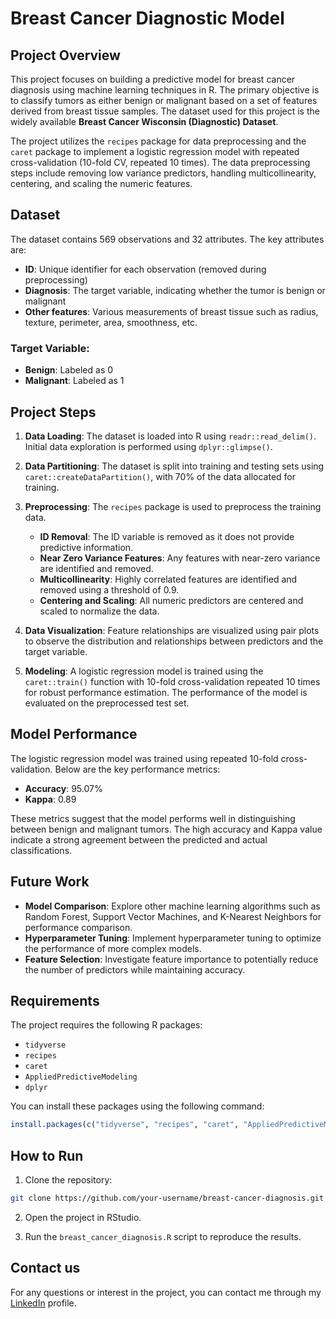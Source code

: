 # Breast Cancer Diagnostic Model

## Project Overview

This project focuses on building a predictive model for breast cancer diagnosis using machine learning techniques in R. The primary objective is to classify tumors as either benign or malignant based on a set of features derived from breast tissue samples. The dataset used for this project is the widely available **Breast Cancer Wisconsin (Diagnostic) Dataset**.

The project utilizes the `recipes` package for data preprocessing and the `caret` package to implement a logistic regression model with repeated cross-validation (10-fold CV, repeated 10 times). The data preprocessing steps include removing low variance predictors, handling multicollinearity, centering, and scaling the numeric features.

## Dataset

The dataset contains 569 observations and 32 attributes. The key attributes are:
- **ID**: Unique identifier for each observation (removed during preprocessing)
- **Diagnosis**: The target variable, indicating whether the tumor is benign or malignant
- **Other features**: Various measurements of breast tissue such as radius, texture, perimeter, area, smoothness, etc.

### Target Variable:
- **Benign**: Labeled as 0
- **Malignant**: Labeled as 1

## Project Steps

1. **Data Loading**: The dataset is loaded into R using `readr::read_delim()`. Initial data exploration is performed using `dplyr::glimpse()`.

2. **Data Partitioning**: The dataset is split into training and testing sets using `caret::createDataPartition()`, with 70% of the data allocated for training.

3. **Preprocessing**: The `recipes` package is used to preprocess the training data.
   - **ID Removal**: The ID variable is removed as it does not provide predictive information.
   - **Near Zero Variance Features**: Any features with near-zero variance are identified and removed.
   - **Multicollinearity**: Highly correlated features are identified and removed using a threshold of 0.9.
   - **Centering and Scaling**: All numeric predictors are centered and scaled to normalize the data.

4. **Data Visualization**: Feature relationships are visualized using pair plots to observe the distribution and relationships between predictors and the target variable.

5. **Modeling**: A logistic regression model is trained using the `caret::train()` function with 10-fold cross-validation repeated 10 times for robust performance estimation. The performance of the model is evaluated on the preprocessed test set.

## Model Performance

The logistic regression model was trained using repeated 10-fold cross-validation. Below are the key performance metrics:

- **Accuracy**: 95.07%
- **Kappa**: 0.89

These metrics suggest that the model performs well in distinguishing between benign and malignant tumors. The high accuracy and Kappa value indicate a strong agreement between the predicted and actual classifications.

## Future Work

- **Model Comparison**: Explore other machine learning algorithms such as Random Forest, Support Vector Machines, and K-Nearest Neighbors for performance comparison.
- **Hyperparameter Tuning**: Implement hyperparameter tuning to optimize the performance of more complex models.
- **Feature Selection**: Investigate feature importance to potentially reduce the number of predictors while maintaining accuracy.

## Requirements

The project requires the following R packages:

- `tidyverse`
- `recipes`
- `caret`
- `AppliedPredictiveModeling`
-  `dplyr`

You can install these packages using the following command:

```R
install.packages(c("tidyverse", "recipes", "caret", "AppliedPredictiveModeling", "dplyr"))
```

## How to Run
  1. Clone the repository:
  ```bash
  git clone https://github.com/your-username/breast-cancer-diagnosis.git
  ```

  2. Open the project in RStudio.

  3. Run the `breast_cancer_diagnosis.R` script to reproduce the results.

## Contact us
For any questions or interest in the project, you can contact me through my [LinkedIn](https://www.linkedin.com/in/arnau-urbina-lopez/) profile.


